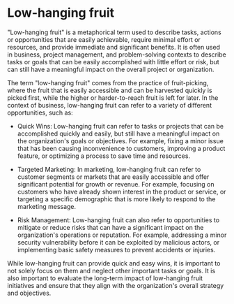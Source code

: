 # Low-hanging fruit

"Low-hanging fruit" is a metaphorical term used to describe tasks, actions or opportunities that are easily achievable, require minimal effort or resources, and provide immediate and significant benefits. It is often used in business, project management, and problem-solving contexts to describe tasks or goals that can be easily accomplished with little effort or risk, but can still have a meaningful impact on the overall project or organization.

The term "low-hanging fruit" comes from the practice of fruit-picking, where the fruit that is easily accessible and can be harvested quickly is picked first, while the higher or harder-to-reach fruit is left for later. In the context of business, low-hanging fruit can refer to a variety of different opportunities, such as:

* Quick Wins: Low-hanging fruit can refer to tasks or projects that can be accomplished quickly and easily, but still have a meaningful impact on the organization's goals or objectives. For example, fixing a minor issue that has been causing inconvenience to customers, improving a product feature, or optimizing a process to save time and resources.

* Targeted Marketing: In marketing, low-hanging fruit can refer to customer segments or markets that are easily accessible and offer significant potential for growth or revenue. For example, focusing on customers who have already shown interest in the product or service, or targeting a specific demographic that is more likely to respond to the marketing message.

* Risk Management: Low-hanging fruit can also refer to opportunities to mitigate or reduce risks that can have a significant impact on the organization's operations or reputation. For example, addressing a minor security vulnerability before it can be exploited by malicious actors, or implementing basic safety measures to prevent accidents or injuries.

While low-hanging fruit can provide quick and easy wins, it is important to not solely focus on them and neglect other important tasks or goals. It is also important to evaluate the long-term impact of low-hanging fruit initiatives and ensure that they align with the organization's overall strategy and objectives.
